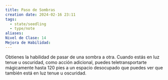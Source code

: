 ```yaml
---
title: Paso de Sombras
creation date: 2024-02-16 23:11
tags:
  - state/seedling
  - type/note
aliases: 
Nivel de Clase: 14
Mejora de Habilidad:
---
```

Obtienes la habilidad de pasar de una sombra a otra. Cuando estás en luz tenue u oscuridad, como acción adicional, puedes teletransportarte mágicamente hasta 120 pies a un espacio desocupado que puedes ver que también está en luz tenue u oscuridad.



